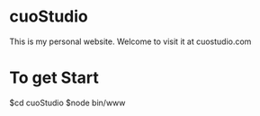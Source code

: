 # cuoStudio
This is my personal website. Welcome to visit it at cuostudio.com
# To get Start
$cd cuoStudio
$node bin/www


